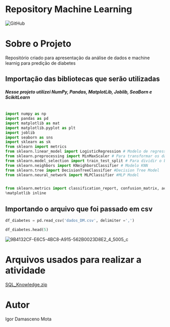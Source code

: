 # Repository Machine Learning
![GitHub](https://img.shields.io/github/license/IgorDamascenoM/Repository2RP?style=social)

# Sobre o Projeto
Repositório criado para apresentação da análise de dados e machine learnig para predição de diabetes

## Importação das bibliotecas que serão utilizadas 
##### Nesse projeto utilizei NumPy, Pandas, MatplotLib, Joblib, SeaBorn e ScikitLearn

```Python 

import numpy as np
import pandas as pd
import matplotlib as mat
import matplotlib.pyplot as plt
import joblib 
import seaborn as sns
import sklearn as sk
from sklearn import metrics
from sklearn.linear_model import LogisticRegression # Modelo de regressão linear
from sklearn.preprocessing import MinMaxScaler # Para transformar os dados
from sklearn.model_selection import train_test_split # Para dividir o banco de dados
from sklearn.neighbors import KNeighborsClassifier # Modelo KNN
from sklearn.tree import DecisionTreeClassifier #Decision Tree Model
from sklearn.neural_network import MLPClassifier #MLP Model


from sklearn.metrics import classification_report, confusion_matrix, accuracy_score 
%matplotlib inline

```

## Importando o arquivo que foi passado em csv

```Python
df_diabetes = pd.read_csv('dados_DM.csv', delimiter =',')
```
```Python
df_diabetes.head(5)
```
![9B4132CF-E6C5-4BC8-A915-562B0023D8E2_4_5005_c](https://user-images.githubusercontent.com/96548834/176537788-4790bb2c-95ee-4076-9f30-fac909203b2a.jpeg)



# Arquivos usados para realizar a atividade
[SQL_Knowledge.zip](https://github.com/IgorDamascenoM/Repository-SQL/SQL_Knowledge.zip)

# Autor
Igor Damasceno Mota
